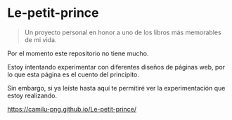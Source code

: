 # Le-petit-prince
> Un proyecto personal en honor a uno de los libros más memorables de mi vida.

Por el momento este repositorio no tiene mucho.

Estoy intentando experimentar con diferentes diseños de páginas web, por lo que esta página es el cuento del principito.

Sin embargo, si ya leíste hasta aquí te permitiré ver la experimentación que estoy realizando.

https://camilu-png.github.io/Le-petit-prince/